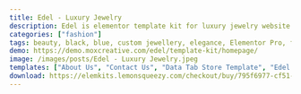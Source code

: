 ```yaml
---
title: Edel - Luxury Jewelry
description: Edel is elementor template kit for luxury jewelry website. It has 12+ pre-built templates with simple, elegant, modern design and professional layout style. You can easily build a website for company that makes custom jewelry or sells luxury jewelry. Just drag and drop, no coding required.
categories: ["fashion"]
tags: beauty, black, blue, custom jewellery, elegance, Elementor Pro, fashion, gems, glamour, gold, jewelry, luxury, page builder, retail
demo: https://demo.moxcreative.com/edel/template-kit/homepage/
image: /images/posts/Edel - Luxury Jewelry.jpeg
templates: ["About Us", "Contact Us", "Data Tab Store Template", "Edel V1 Archive", "Edel V1 Error 404", "Edel V1 Footer", "Edel V1 Header", "Edel V1 Single Post", "Gallery", "Global", "Homepage", "Jeweler", "Official Store", "Service", "Single Gallery", "Single Service"]
download: https://elemkits.lemonsqueezy.com/checkout/buy/795f6977-cf51-4ad2-8caf-32f47525b230
---
```

